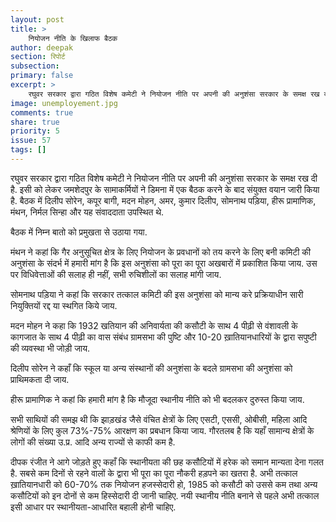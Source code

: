 ```yaml
---
layout: post
title: >
    नियोजन नीति के खिलाफ बैठक
author: deepak
section: रिपोर्ट
subsection:
primary: false
excerpt: >
    रघुवर सरकार द्वारा गठित विशेष कमेटी ने नियोजन नीति पर अपनी की अनुशंसा सरकार के समक्ष रख दी है. इसी को लेकर जमशेदपुर के सामाकर्मियों ने डिमना में एक बैठक करने के बाद संयुक्त वयान जारी किया है.
image: unemployement.jpg
comments: true
share: true
priority: 5
issue: 57
tags: []
---
```


रघुवर सरकार द्वारा गठित विशेष कमेटी ने नियोजन नीति पर अपनी की अनुशंसा सरकार के समक्ष रख दी है. इसी को लेकर जमशेदपुर के सामाकर्मियों ने डिमना में एक बैठक करने के बाद संयुक्त वयान जारी किया है. बैठक में दिलीप सोरेन, कपूर बागी, मदन मोहन, अमर, कुमार दिलीप, सोमनाथ पड़िया, हीरू प्रामाणिक, मंथन, निर्मल सिन्हा और यह संवाददाता उपस्थित थे.

बैठक में निम्न बातो को प्रमुखता से उठाया गया.

मंथन ने कहां कि गैर अनुसूचित क्षेत्र के लिए नियोजन के प्रवधानों को तय करने के लिए बनी कमिटी की अनुशंसा के संदर्भ में हमारी मांग है कि इस अनुशंसा को पूरा का पूरा अखबारों में प्रकाशित किया जाय. उस पर विधिवेत्ताओं की सलाह ही नहीं, सभी रुचिशीलों का सलाह मांगी जाय.

सोमनाथ पड़िया ने कहां कि सरकार तत्काल कमिटी की इस अनुशंसा को मान्य करे प्रक्रियाधीन सारी नियुक्तियों रद्द या स्थगित किये जाय.

मदन मोहन ने कहा कि 1932 खतियान की अनिवार्यता की कसौटी के साथ 4 पीढ़ी से वंशावली के कागजात के साथ 4 पीढ़ी का वास संबंध ग्रामसभा की पुष्टि और 10-20 ख़ातियानधारियों के द्वारा सपुष्टी की व्यवस्था भी जोड़ी जाय.

दिलीप सोरेन ने कहाँ कि स्कूल या अन्य संस्थानों की अनुशंसा के बदले ग्रामसभा की अनुशंसा को प्राथिमकता दी जाय.

हीरू प्रामाणिक ने कहां कि हमारी मांग है कि मौजूदा स्थानीय नीति को भी बदलकर दुरुस्त किया जाय.

सभी साथियों की समझ थी कि झाड़खंड जैसे वंचित क्षेत्रों के लिए एसटी, एससी, ओबीसी, महिला आदि  श्रेणियों के लिए कुल 73%-75% आरक्षण का प्रबधान किया जाय. गौरतलब है कि यहाँ सामान्य क्षेत्रों के लोगों की संख्या उ.प्र. आदि अन्य राज्यों से काफी कम है.

दीपक रंजीत ने आगे जोड़ते हुए कहाँ कि स्थानीयता की छह कसौटियों में हरेक को समान मान्यता देना गलत है. सबसे कम दिनों से रहने वालों के द्वारा भी पूरा का पूरा नौकरी हड़पने का खतरा है. अभी तत्काल ख़ातियानधारी को 60-70% तक नियोजन हजस्सेदारी हो, 1985 को कसौटी को उससे कम तथा अन्य कसौटियों को इन दोनों से कम हिस्सेदारी दी जानी चाहिए. नयी स्थानीय नीति बनाने से पहले अभी तत्काल इसी आधार पर स्थानीयता-आधारित बहाली होनी चाहिए.